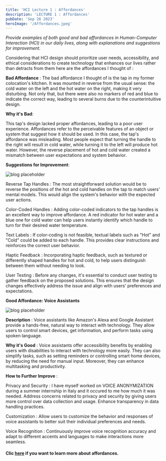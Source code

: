 ```yaml
---
title: 'HCI Lecture 1 : Affordances'
description: 'LECTURE 1 : Affordances'
pubDate: 'Sep 26 2023'
heroImage: '/Affordances.jpeg'
---
```


_Provide examples of both good and bad affordances in Human-Computer Interaction (HCI) in our daily lives, along with explanations and suggestions for improvement._

Considering that HCI design should prioritize user needs, accessibility, and ethical considerations to create technology that enhances our lives rather than detracts from them here are the affordances I thought of :

**Bad Affordance** :
The bad affordance I thought of is the tap in my former colocation's kitchen. It was mounted in reverse from the usual sense: the cold water on the left and the hot water on the right, making it very disturbing. Not only that, but there were also no markers of red and blue to indicate the correct way, leading to several burns due to the counterintuitive design.

**Why it's Bad**:

This tap's design lacked proper affordances, leading to a poor user experience. Affordances refer to the perceivable features of an object or system that suggest how it should be used. In this case, the tap's affordance was misleading. Most people expect that turning the handle to the right will result in cold water, while turning it to the left will produce hot water. However, the reverse placement of hot and cold water created a mismatch between user expectations and system behavior.

**Suggestions for Improvement**:


![blog placeholder](/GoodTap.png)

Reverse Tap Handles : 
The most straightforward solution would be to reverse the positions of the hot and cold handles on the tap to match users' mental models. This would align the system's behavior with the expected user actions.

Color-Coded Handles : 
Adding color-coded indicators to the tap handles is an excellent way to improve affordance. A red indicator for hot water and a blue one for cold water can help users instantly identify which handle to turn for their desired water temperature.

Text Labels : 
If color-coding is not feasible, textual labels such as "Hot" and "Cold" could be added to each handle. This provides clear instructions and reinforces the correct user behavior.

Haptic Feedback : 
Incorporating haptic feedback, such as textured or differently shaped handles for hot and cold, to help users distinguish between them without needing to look.

User Testing : 
Before any changes, it's essential to conduct user testing to gather feedback on the proposed solutions. This ensures that the design changes effectively address the issue and align with users' preferences and expectations.

**Good Affordance: Voice Assistants**

![blog placeholder](/Voice.png)

**Description** : 
Voice assistants like Amazon's Alexa and Google Assistant provide a hands-free, natural way to interact with technology. They allow users to control smart devices, get information, and perform tasks using spoken language.

**Why it's Good** : Voice assistants offer accessibility benefits by enabling users with disabilities to interact with technology more easily. They can also simplify tasks, such as setting reminders or controlling smart home devices, by reducing the need for manual input. Moreover, they can enhance multitasking and productivity.

**How to Further Improve** :

Privacy and Security : I have myself worked on VOICE ANONYMIZATION during a summer internship in Italy and it occured to me how much it was needed. Address concerns related to privacy and security by giving users more control over data collection and usage. Enhance transparency in data handling practices.

Customization : Allow users to customize the behavior and responses of voice assistants to better suit their individual preferences and needs.

Voice Recognition : Continuously improve voice recognition accuracy and adapt to different accents and languages to make interactions more seamless.


#### Clic <a href="https://www.interaction-design.org/literature/topics/affordances">here</a> if you want to learn more about affordances.